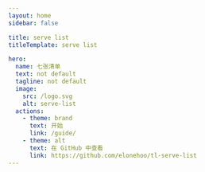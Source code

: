 ```yaml
---
layout: home
sidebar: false

title: serve list
titleTemplate: serve list

hero:
  name: 七张清单
  text: not default
  tagline: not default
  image:
    src: /logo.svg
    alt: serve-list
  actions:
    - theme: brand
      text: 开始
      link: /guide/
    - theme: alt
      text: 在 GitHub 中查看
      link: https://github.com/elonehoo/tl-serve-list
---
```

